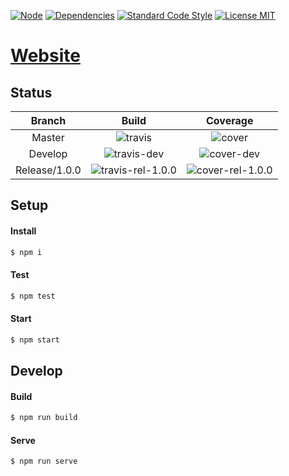 [![Node][node]][node-url]
[![Dependencies][deps]][deps-url]
[![Standard Code Style][style]][style-url]
[![License MIT][license]][license-url]

# [Website](http://michael-ciniawsky.de)

## Status

| Branch            | Build                  | Coverage              |
|:-----------------:|:----------------------:|:---------------------:|
|  Master           | ![travis]              | ![cover]              |
|  Develop          | ![travis-dev]          | ![cover-dev]          |
|  Release/1.0.0    | ![travis-rel-1.0.0]    | ![cover-rel-1.0.0]    |

## Setup

#### Install

```bash
$ npm i
```

#### Test

```bash
$ npm test
```

#### Start

```bash
$ npm start
```

## Develop

#### Build

```bash
$ npm run build
```

#### Serve

```bash
$ npm run serve
```

[node]: https://img.shields.io/node/v/gh-badges.svg?maxAge=2592000
[node-url]: https://nodejs.org

[deps]: https://david-dm.org/michael-ciniawsky/website.svg
[deps-url]: https://david-dm.org/michael-ciniawsky/website

[style]: https://img.shields.io/badge/code%20style-standard-yellow.svg
[style-url]: http://standardjs.com/

[license]:  	https://img.shields.io/github/license/michael-ciniawsky/website.svg
[license-url]: https://raw.githubusercontent.com/michael-ciniawsky/website/master/LICENSE

[travis]:https://travis-ci.org/michael-ciniawsky/website.svg?branch=master
[travis-url]:https://travis-ci.org/michael-ciniawsky/website?branch=master

[travis-rel-1.0.0]:https://travis-ci.org/michael-ciniawsky/website.svg?branch=master
[travis-rel-1.0.0-url]:https://travis-ci.org/michael-ciniawsky/website?branch=master

[travis-dev]: http://img.shields.io/travis/michael-ciniawsky/website.svg?branch=develop
[travis-dev-url]: https://travis-ci.org/michael-ciniawsky/website?branch=develop

[cover]: https://coveralls.io/repos/github/michael-ciniawsky/website/badge.svg?branch=master
[cover-url]: https://coveralls.io/github/michael-ciniawsky/website?branch=master

[cover-rel-1.0.0]: https://coveralls.io/repos/github/michael-ciniawsky/website/badge.svg?branch=master
[cover-rel-1.0.0-url]: https://coveralls.io/github/michael-ciniawsky/website?branch=master

[cover-dev]: https://coveralls.io/repos/github/michael-ciniawsky/website/badge.svg?branch=develop
[cover-dev-url]: https://coveralls.io/github/michael-ciniawsky/website?branch=develop
